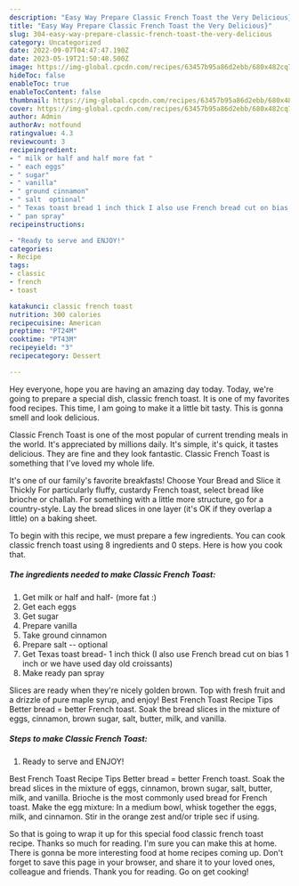 ```yaml
---
description: "Easy Way Prepare Classic French Toast the Very Delicious}"
title: "Easy Way Prepare Classic French Toast the Very Delicious}"
slug: 304-easy-way-prepare-classic-french-toast-the-very-delicious
category: Uncategorized
date: 2022-09-07T04:47:47.190Z
date: 2023-05-19T21:50:48.500Z
image: https://img-global.cpcdn.com/recipes/63457b95a86d2ebb/680x482cq70/classic-french-toast-recipe-main-photo.jpg
hideToc: false
enableToc: true
enableTocContent: false
thumbnail: https://img-global.cpcdn.com/recipes/63457b95a86d2ebb/680x482cq70/classic-french-toast-recipe-main-photo.jpg
cover: https://img-global.cpcdn.com/recipes/63457b95a86d2ebb/680x482cq70/classic-french-toast-recipe-main-photo.jpg
author: Admin
authorAv: notfound
ratingvalue: 4.3
reviewcount: 3
recipeingredient:
- " milk or half and half more fat "
- " each eggs"
- " sugar"
- " vanilla"
- " ground cinnamon"
- " salt  optional"
- " Texas toast bread 1 inch thick I also use French bread cut on bias 1 inch or we have used day old croissants"
- " pan spray"
recipeinstructions:

- "Ready to serve and ENJOY!"
categories:
- Recipe
tags:
- classic
- french
- toast

katakunci: classic french toast 
nutrition: 300 calories
recipecuisine: American
preptime: "PT24M"
cooktime: "PT43M"
recipeyield: "3"
recipecategory: Dessert

---
```



Hey everyone, hope you are having an amazing day today. Today, we're going to prepare a special dish, classic french toast. It is one of my favorites food recipes. This time, I am going to make it a little bit tasty. This is gonna smell and look delicious.

Classic French Toast is one of the most popular of current trending meals in the world. It's appreciated by millions daily. It's simple, it's quick, it tastes delicious. They are fine and they look fantastic. Classic French Toast is something that I've loved my whole life.

It&#39;s one of our family&#39;s favorite breakfasts! Choose Your Bread and Slice it Thickly For particularly fluffy, custardy French toast, select bread like brioche or challah. For something with a little more structure, go for a country-style. Lay the bread slices in one layer (it&#39;s OK if they overlap a little) on a baking sheet.


To begin with this recipe, we must prepare a few ingredients. You can cook classic french toast using 8 ingredients and 0 steps. Here is how you cook that.

<!--inarticleads1-->

##### The ingredients needed to make Classic French Toast:

1. Get  milk or half and half- (more fat :)
1. Get  each eggs
1. Get  sugar
1. Prepare  vanilla
1. Take  ground cinnamon
1. Prepare  salt -- optional
1. Get  Texas toast bread- 1 inch thick (I also use French bread cut on bias 1 inch or we have used day old croissants)
1. Make ready  pan spray


Slices are ready when they&#39;re nicely golden brown. Top with fresh fruit and a drizzle of pure maple syrup, and enjoy! Best French Toast Recipe Tips Better bread = better French toast. Soak the bread slices in the mixture of eggs, cinnamon, brown sugar, salt, butter, milk, and vanilla. 

<!--inarticleads2-->

##### Steps to make Classic French Toast:


1. Ready to serve and ENJOY!

Best French Toast Recipe Tips Better bread = better French toast. Soak the bread slices in the mixture of eggs, cinnamon, brown sugar, salt, butter, milk, and vanilla. Brioche is the most commonly used bread for French toast. Make the egg mixture: In a medium bowl, whisk together the eggs, milk, and cinnamon. Stir in the orange zest and/or triple sec if using. 

So that is going to wrap it up for this special food classic french toast recipe. Thanks so much for reading. I'm sure you can make this at home. There is gonna be more interesting food at home recipes coming up. Don't forget to save this page in your browser, and share it to your loved ones, colleague and friends. Thank you for reading. Go on get cooking!
